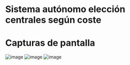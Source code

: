 # Sistema autónomo elección centrales según coste

# Capturas de pantalla
![image](https://user-images.githubusercontent.com/127023319/235784919-b0404417-315e-4f0a-89a3-81abe73dc66c.png)
![image](https://user-images.githubusercontent.com/127023319/235785151-831aa91d-d64d-4028-8cd5-55922c99a801.png)
![image](https://user-images.githubusercontent.com/127023319/235785210-6d45ad6f-8bd6-4b2a-8277-8f42c54c90cb.png)

